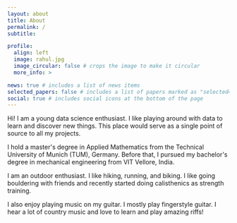 ```yaml
---
layout: about
title: About
permalink: /
subtitle:

profile:
  align: left
  image: rahul.jpg
  image_circular: false # crops the image to make it circular
  more_info: >

news: true # includes a list of news items
selected_papers: false # includes a list of papers marked as "selected={true}"
social: true # includes social icons at the bottom of the page
---
```


Hi! I am a young data science enthusiast. I like playing around with data to learn and discover new things. This place would serve as a single point of source to all my projects. 

I hold a master's degree in Applied Mathematics from the Technical University of Munich (TUM), Germany. Before that, I pursued my bachelor's degree in mechanical engineering from VIT Vellore, India. 

I am an outdoor enthusiast. I like hiking, running, and biking. I like going bouldering with friends and recently started doing calisthenics as strength training. 

I also enjoy playing music on my guitar. I mostly play fingerstyle guitar. I hear a lot of country music and love to learn and play amazing riffs! 